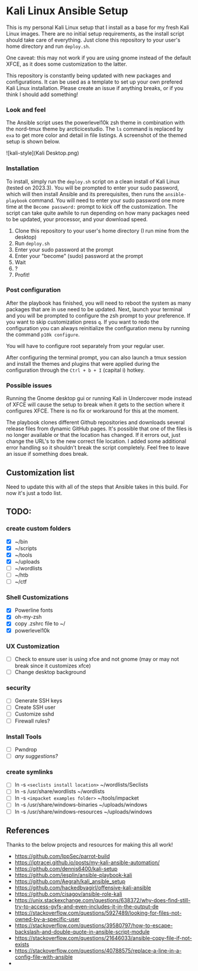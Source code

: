 # Kali Linux Ansible Setup

This is my personal Kali Linux setup that I install as a base for my fresh Kali Linux images. There are no initial setup requirements, as the install script should take care of everything.  Just clone this repository to your user's home directory and run `deploy.sh`.  

One caveat: this may not work if you are using gnome instead of the default XFCE, as it does some customization to the latter.

This repository is constantly being updated with new packages and configurations. It can be used as a template to set up your own prefered Kali Linux installation. Please create an issue if anything breaks, or if you think I should add something!

### Look and feel

The Ansible script uses the powerlevel10k zsh theme in combination with the nord-tmux theme by arcticicestudio. The `ls` command is replaced by `exa` to get more color and detail in file listings.
A screenshot of the themed setup is shown below.

![kali-style](Kali Desktop.png)

### Installation

To install, simply run the `deploy.sh` script on a clean install of Kali Linux (tested on 2023.3).  You will be prompted to enter your sudo password, which will then install Ansible and its prerequisites, then runs the `ansible-playbook` command. You will need to enter your sudo password one more time at the `Become password:` prompt to kick off the customization.  The script can take quite awhile to run depending on how many packages need to be updated, your processor, and your download speed.

1. Clone this repository to your user's home directory (I run mine from the desktop)
2. Run `deploy.sh`
3. Enter your sudo password at the prompt
4. Enter your "become" (sudo) password at the prompt
5. Wait
6. ?
7. Profit!

### Post configuration

After the playbook has finished, you will need to reboot the system as many packages that are in use need to be updated.  Next, launch your terminal and you will be prompted to configure the zsh prompt to your preference. If you want to skip customization press `q`.  If you want to redo the configuration you can always reinitialize the configuration menu by running the command `p10k configure`.  

You will have to configure root separately from your regular user. 

After configuring the terminal prompt, you can also launch a tmux session and install the themes and plugins that were applied during the configuration through the `Ctrl + b + I` (capital i) hotkey. 

### Possible issues

Running the Gnome desktop gui or running Kali in Undercover mode instead of XFCE will cause the setup to break when it gets to the section where it configures XFCE.  There is no fix or workaround for this at the moment.

The playbook clones different Github repositories and downloads several release files from dynamic GitHub pages. It's possible that one of the files is no longer available or that the location has changed. If it errors out, just change the URL's to the new correct file location. I added some additional error handling so it shouldn't break the script completely. Feel free to leave an issue if something does break.

## Customization list

Need to update this with all of the steps that Ansible takes in this build.  For now it's just a todo list.

## TODO: 

### create custom folders

- [x] ~/bin
- [x] ~/scripts
- [x] ~/tools
- [x] ~/uploads
- [ ] ~/wordlists
- [ ] ~/htb
- [ ] ~/ctf

### Shell Customizations

- [x] Powerline fonts
- [x] oh-my-zsh
- [x] copy .zshrc file to ~/
- [x] powerlevel10k

### UX Customization
- [ ] Check to ensure user is using xfce and not gnome (may or may not break since it customizes xfce)
- [ ] Change desktop background

### security

- [ ] Generate SSH keys
- [ ] Create SSH user
- [ ] Customize sshd
- [ ] Firewall rules?

### Install Tools

- [ ] Pwndrop
- [ ] _any suggestions?_

### create symlinks

- [ ] ln -s `<seclists install location>` ~/wordlists/Seclists
- [ ] ln -s /usr/share/wordlists ~/wordlists
- [ ] ln -s `<impacket examples folder>` ~/tools/impacket
- [ ] ln -s /usr/share/windows-binaries ~/uploads/windows
- [ ] ln -s /usr/share/windows-resources ~/uploads/windows

## References

Thanks to the below projects and resources for making this all work!
- https://github.com/IppSec/parrot-build
- https://iptracej.github.io/posts/my-kali-ansible-automation/
- https://github.com/dennis6400/kali-setup
- https://github.com/iesplin/ansible-playbook-kali
- https://github.com/Aegrah/kali_ansible_setup
- https://github.com/hackedbyagirl/offensive-kali-ansible
- https://github.com/cisagov/ansible-role-kali
- https://unix.stackexchange.com/questions/638372/why-does-find-still-try-to-access-gvfs-and-even-includes-it-in-the-output-de
- https://stackoverflow.com/questions/5927489/looking-for-files-not-owned-by-a-specific-user
- https://stackoverflow.com/questions/39580797/how-to-escape-backslash-and-double-quote-in-ansible-script-module
- https://stackoverflow.com/questions/21646033/ansible-copy-file-if-not-exists
- https://stackoverflow.com/questions/40788575/replace-a-line-in-a-config-file-with-ansible
- 
